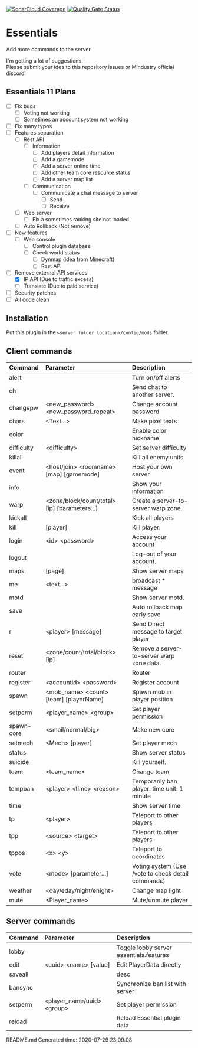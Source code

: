 [![SonarCloud Coverage](https://sonarcloud.io/api/project_badges/measure?project=Kieaer_Essentials&metric=coverage)](https://sonarcloud.io/component_measures/metric/coverage/list?id=Kieaer_Essentials) [![Quality Gate Status](https://sonarcloud.io/api/project_badges/measure?project=Kieaer_Essentials&metric=alert_status)](https://sonarcloud.io/dashboard?id=Kieaer_Essentials)
# Essentials
Add more commands to the server.

I'm getting a lot of suggestions.<br>
Please submit your idea to this repository issues or Mindustry official discord!

## Essentials 11 Plans
- [ ] Fix bugs
  - [ ] Voting not working
  - [ ] Sometimes an account system not working
- [ ] Fix many typos
- [ ] Features separation
  - [ ] Rest API
    - [ ] Information
      - [ ] Add players detail information
      - [ ] Add a gamemode
      - [ ] Add a server online time
      - [ ] Add other team core resource status
      - [ ] Add a server map list
    - [ ] Communication
      - [ ] Communicate a chat message to server
        - [ ] Send
        - [ ] Receive
  - [ ] Web server
    - [ ] Fix a sometimes ranking site not loaded
  - [ ] Auto Rollback (Not remove)
- [ ] New features
  - [ ] Web console
    - [ ] Control plugin database
    - [ ] Check world status
      - [ ] Dynmap (idea from Minecraft)
      - [ ] Rest API
- [ ] Remove external API services
  - [x] IP API (Due to traffic excess)
  - [ ] Translate (Due to paid service)
- [ ] Security patches
- [ ] All code clean

## Installation

Put this plugin in the ``<server folder location>/config/mods`` folder.

## Client commands

| Command | Parameter | Description |
|:---|:---|:--- |
| alert |  | Turn on/off alerts |
| ch |  | Send chat to another server. |
| changepw | &lt;new_password&gt; &lt;new_password_repeat&gt; | Change account password |
| chars | &lt;Text...&gt; | Make pixel texts |
| color |  | Enable color nickname |
| difficulty | &lt;difficulty&gt; | Set server difficulty |
| killall |  | Kill all enemy units |
| event | &lt;host/join&gt; &lt;roomname&gt; [map] [gamemode] | Host your own server |
| info |  | Show your information |
| warp | &lt;zone/block/count/total&gt; [ip] [parameters...] | Create a server-to-server warp zone. |
| kickall |  | Kick all players |
| kill | [player] | Kill player. |
| login | &lt;id&gt; &lt;password&gt; | Access your account |
| logout |  | Log-out of your account. |
| maps | [page] | Show server maps |
| me | &lt;text...&gt; | broadcast * message |
| motd |  | Show server motd. |
| save |  | Auto rollback map early save |
| r | &lt;player&gt; [message] | Send Direct message to target player |
| reset | &lt;zone/count/total/block&gt; [ip] | Remove a server-to-server warp zone data. |
| router |  | Router |
| register | &lt;accountid&gt; &lt;password&gt; | Register account |
| spawn | &lt;mob_name&gt; &lt;count&gt; [team] [playerName] | Spawn mob in player position |
| setperm | &lt;player_name&gt; &lt;group&gt; | Set player permission |
| spawn-core | &lt;smail/normal/big&gt; | Make new core |
| setmech | &lt;Mech&gt; [player] | Set player mech |
| status |  | Show server status |
| suicide |  | Kill yourself. |
| team | &lt;team_name&gt; | Change team |
| tempban | &lt;player&gt; &lt;time&gt; &lt;reason&gt; | Temporarily ban player. time unit: 1 minute |
| time |  | Show server time |
| tp | &lt;player&gt; | Teleport to other players |
| tpp | &lt;source&gt; &lt;target&gt; | Teleport to other players |
| tppos | &lt;x&gt; &lt;y&gt; | Teleport to coordinates |
| vote | &lt;mode&gt; [parameter...] | Voting system (Use /vote to check detail commands) |
| weather | &lt;day/eday/night/enight&gt; | Change map light |
| mute | &lt;Player_name&gt; | Mute/unmute player |

## Server commands

| Command | Parameter | Description |
|:---|:---|:--- |
| lobby |  | Toggle lobby server essentials.features |
| edit | &lt;uuid&gt; &lt;name&gt; [value] | Edit PlayerData directly |
| saveall |  | desc |
| bansync |  | Synchronize ban list with server |
| setperm | &lt;player_name/uuid&gt; &lt;group&gt; | Set player permission |
| reload |  | Reload Essential plugin data |

README.md Generated time: 2020-07-29 23:09:08